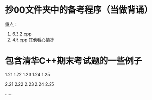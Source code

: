 # 抄00文件夹中的备考程序（当做背诵）
重点：  
1. 6.2.2.cpp
2. 4.5.cpp
其他看心情抄

# 包含清华C++期末考试题的一些例子
1.21
1.22
1.23
1.24
1.25

2.21
2.22
2.23
2.24
2.25

......
